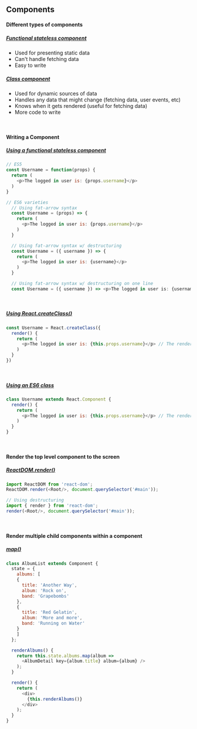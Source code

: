 ## Components

#### Different types of components
##### [Functional stateless component](https://medium.com/@npverni/how-to-declare-react-components-in-2017-2a90d9f7984c)
* Used for presenting static data
* Can't handle fetching data
* Easy to write

##### [Class component](https://medium.com/@npverni/how-to-declare-react-components-in-2017-2a90d9f7984c)
* Used for dynamic sources of data
* Handles any data that might change (fetching data, user events, etc)
* Knows when it gets rendered (useful for fetching data)
* More code to write

<br>

#### Writing a Component
##### [Using a functional stateless component](https://javascriptplayground.com/blog/2017/03/functional-stateless-components-react/)
```js
// ES5
const Username = function(props) {
  return (
    <p>The logged in user is: {props.username}</p>
  )
}

// ES6 varieties
  // Using fat-arrow syntax
  const Username = (props) => {
    return (
      <p>The logged in user is: {props.username}</p>
    )
  }

  // Using fat-arrow syntax w/ destructuring
  const Username = ({ username }) => {
    return (
      <p>The logged in user is: {username}</p>
    )
  }

  // Using fat-arrow syntax w/ destructuring on one line
  const Username = ({ username }) => <p>The logged in user is: {username}</p>
```

<br>

##### [Using React.createClass()](https://javascriptplayground.com/blog/2017/03/functional-stateless-components-react/)
```js
const Username = React.createClass({
  render() {
    return (
      <p>The logged in user is: {this.props.username}</p> // The render() method within a react component via a class has the correct context for `this`
    )
  }
})
```

<br>

##### [Using an ES6 class](https://javascriptplayground.com/blog/2017/03/functional-stateless-components-react/)
```js
class Username extends React.Component {
  render() {
    return (
      <p>The logged in user is: {this.props.username}</p> // The render() method within a react component via a class has the correct context for `this`
    )
  }
}
```

<br>

#### Render the top level component to the screen
##### [ReactDOM.render()](https://facebook.github.io/react/docs/react-dom.html#render)
```js
import ReactDOM from 'react-dom';
ReactDOM.render(<Root/>, document.querySelector('#main'));

// Using destructuring
import { render } from 'react-dom';
render(<Root/>, document.querySelector('#main'));
```

<br>

#### Render multiple child components within a component
##### [map()](https://developer.mozilla.org/en-US/docs/Web/JavaScript/Reference/Global_Objects/Array/map)
```js
class AlbumList extends Component {
  state = {
    albums: [
    {
      title: 'Another Way',
      album: 'Rock on',
      band: 'Grapebombs'
    },
    {
      title: 'Red Gelatin',
      album: 'More and more',
      band: 'Running on Water'
    }
    ]
  };

  renderAlbums() {
    return this.state.albums.map(album =>
      <AlbumDetail key={album.title} album={album} />
    );
  }

  render() {
    return (
      <div>
        {this.renderAlbums()}
      </div>
    );
  }
}
```
